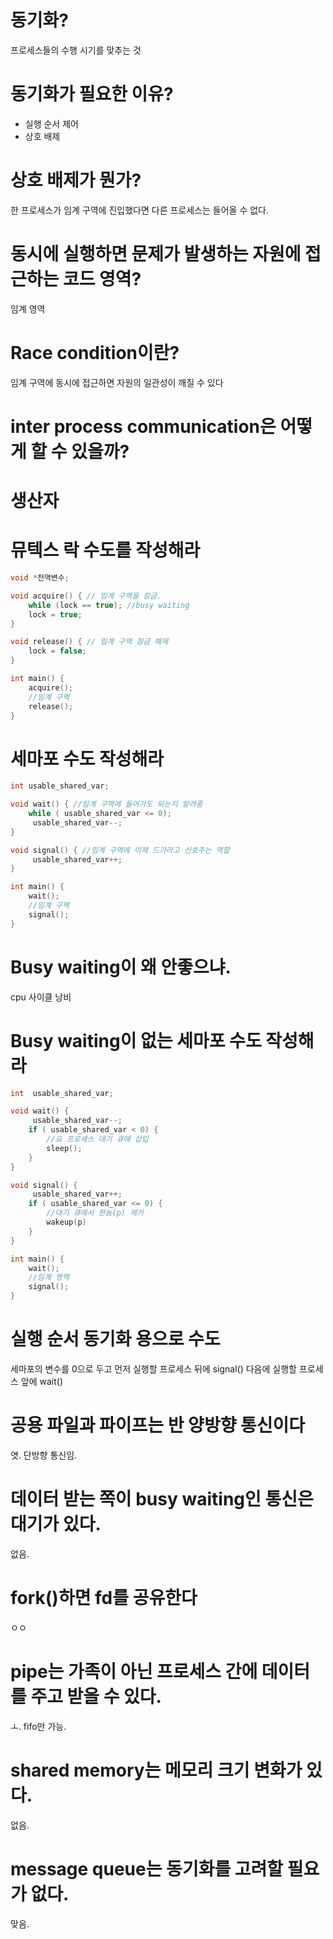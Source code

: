 # 동기화?

프로세스들의 수행 시기를 맞추는 것

# 동기화가 필요한 이유?

* 실행 순서 제어
* 상호 배제

# 상호 배제가 뭔가?

한 프로세스가 임계 구역에 진입했다면 다른 프로세스는 들어올 수 없다.

# 동시에 실행하면 문제가 발생하는 자원에 접근하는 코드 영역?

임계 영역

# Race condition이란?

임계 구역에 동시에 접근하면 자원의 일관성이 깨질 수 있다

# inter process communication은 어떻게 할 수 있을까?

# 생산자

# 뮤텍스 락 수도를 작성해라

```c++
void *전역변수;

void acquire() { // 임계 구역을 잠금.
    while (lock == true); //busy waiting
    lock = true;
}

void release() { // 임계 구역 잠금 해제
    lock = false;
}

int main() {
    acquire();
    //임계 구역
    release();
}
```

# 세마포 수도 작성해라

```c
int usable_shared_var;

void wait() { //임계 구역에 들어가도 되는지 알려줌
    while ( usable_shared_var <= 0);
     usable_shared_var--;
}

void signal() { //임계 구역에 이제 드가라고 신호주는 역할
     usable_shared_var++;
}

int main() {
    wait();
    //임계 구역
    signal();
}
```

#  Busy waiting이 왜 안좋으냐.

cpu 사이클 낭비

# Busy waiting이 없는 세마포 수도 작성해라

```c
int  usable_shared_var;

void wait() {
     usable_shared_var--;
    if ( usable_shared_var < 0) {
        //요 프로세스 대기 큐에 삽입
        sleep();
    }
}

void signal() {
     usable_shared_var++;
    if ( usable_shared_var <= 0) {
        //대기 큐에서 한놈(p) 제거
        wakeup(p)
    }
}

int main() {
    wait();
    //임계 영역
    signal();
}
```



# 실행 순서 동기화 용으로 수도

세마포의 변수를 0으로 두고 
먼저 실행할 프로세스 뒤에 signal()
다음에 실행할 프로세스 앞에 wait()

# 공용 파일과 파이프는 반 양방향 통신이다

엿. 단방향 통신임.

#  데이터 받는 쪽이 busy waiting인 통신은 대기가 있다.

없음.

# fork()하면 fd를 공유한다

ㅇㅇ

# pipe는 가족이 아닌 프로세스 간에 데이터를 주고 받을 수 있다.

ㅗ. fifo만 가능. 

# shared memory는 메모리 크기 변화가 있다.

없음.

# message queue는 동기화를 고려할 필요가 없다.

맞음.

# 